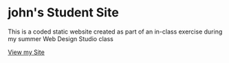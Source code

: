# john's Student Site

This is a coded static website created as part of an in-class exercise during my summer Web Design Studio class

[View my Site](https://iolanijohn.github.io/)
